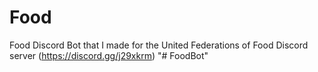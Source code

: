 # Food
Food Discord Bot that I made for the United Federations of Food Discord server (https://discord.gg/j29xkrm)
"# FoodBot" 
